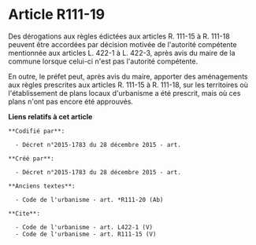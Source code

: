# Article R111-19

Des dérogations aux règles édictées aux articles R. 111-15 à R. 111-18 peuvent être accordées par décision motivée de
l'autorité compétente mentionnée aux articles L. 422-1 à L. 422-3, après avis du maire de la commune lorsque celui-ci n'est
pas l'autorité compétente. 

En outre, le préfet peut, après avis du maire, apporter des aménagements aux règles prescrites aux articles R. 111-15 à R.
111-18, sur les territoires où l'établissement de plans locaux d'urbanisme a été prescrit, mais où ces plans n'ont pas encore
été approuvés.

**Liens relatifs à cet article**

	**Codifié par**:

	  - Décret n°2015-1783 du 28 décembre 2015 - art.

	**Créé par**:

	  - Décret n°2015-1783 du 28 décembre 2015 - art.

	**Anciens textes**:

	  - Code de l'urbanisme - art. *R111-20 (Ab)

	**Cite**:

	  - Code de l'urbanisme - art. L422-1 (V)
	  - Code de l'urbanisme - art. R111-15 (V)
